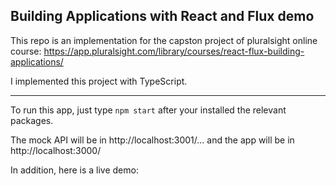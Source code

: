 ## Building Applications with React and Flux demo

This repo is an implementation for the capston project of pluralsight online course: https://app.pluralsight.com/library/courses/react-flux-building-applications/

I implemented this project with TypeScript.

---

To run this app, just type `npm start` after your installed the relevant packages.

The mock API will be in http://localhost:3001/... and the app will be in http://localhost:3000/

In addition, here is a live demo:
